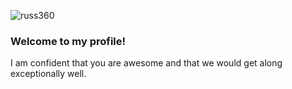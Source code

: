 
![russ360](https://user-images.githubusercontent.com/85079092/151690847-2f6f4c7c-f087-47c7-aabe-81925398d222.jpeg)


### **Welcome** to my profile! 

I am confident that you are awesome and that we would get along exceptionally well.
